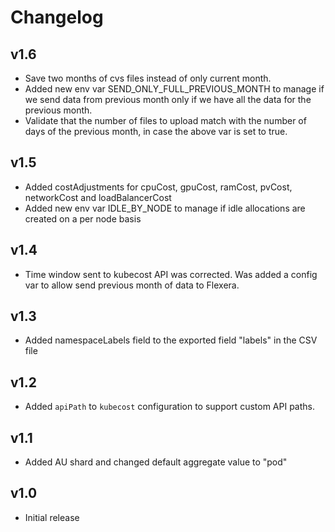 # Changelog

## v1.6

- Save two months of cvs files instead of only current month.
- Added new env var SEND_ONLY_FULL_PREVIOUS_MONTH to manage if we send data from previous month only if we have all the data for the previous month.
- Validate that the number of files to upload match with the number of days of the previous month, in case the above var is set to true. 

## v1.5

- Added costAdjustments for cpuCost, gpuCost, ramCost, pvCost, networkCost and loadBalancerCost
- Added new env var IDLE_BY_NODE to manage if idle allocations are created on a per node basis

## v1.4

- Time window sent to kubecost API was corrected. Was added a config var to allow send previous month of data to Flexera.

## v1.3

-   Added namespaceLabels field to the exported field "labels" in the CSV file

## v1.2

-   Added `apiPath` to `kubecost` configuration to support custom API paths.

## v1.1

-   Added AU shard and changed default aggregate value to "pod"

## v1.0

-   Initial release
